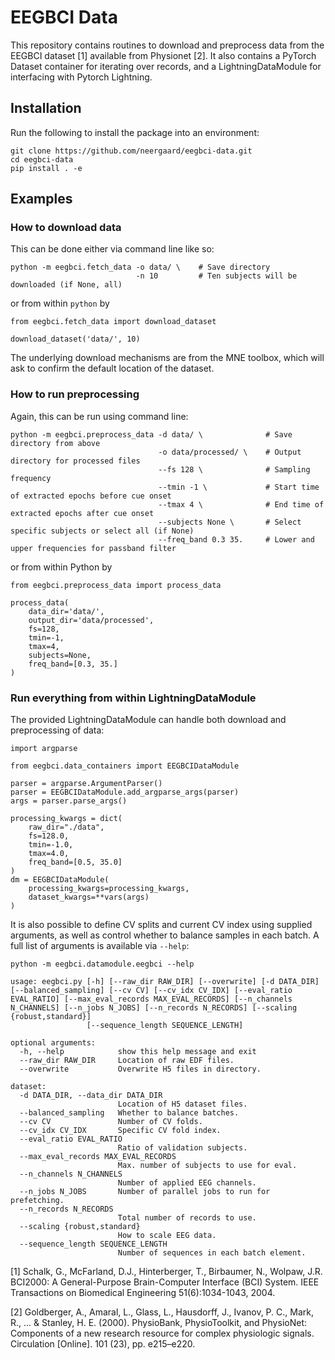 # EEGBCI Data

This repository contains routines to download and preprocess data from the EEGBCI dataset [1] available from Physionet [2].
It also contains a PyTorch Dataset container for iterating over records, and a LightningDataModule for interfacing with Pytorch Lightning.

## Installation

Run the following to install the package into an environment:

```
git clone https://github.com/neergaard/eegbci-data.git
cd eegbci-data
pip install . -e
```

## Examples

### How to download data

This can be done either via command line like so:

```
python -m eegbci.fetch_data -o data/ \    # Save directory
                            -n 10         # Ten subjects will be downloaded (if None, all)
```

or from within `python` by

```
from eegbci.fetch_data import download_dataset

download_dataset('data/', 10)
```

The underlying download mechanisms are from the MNE toolbox, which will ask to confirm the default location of the dataset.

### How to run preprocessing

Again, this can be run using command line:

```
python -m eegbci.preprocess_data -d data/ \              # Save directory from above
                                 -o data/processed/ \    # Output directory for processed files
                                 --fs 128 \              # Sampling frequency
                                 --tmin -1 \             # Start time of extracted epochs before cue onset
                                 --tmax 4 \              # End time of extracted epochs after cue onset
                                 --subjects None \       # Select specific subjects or select all (if None)
                                 --freq_band 0.3 35.     # Lower and upper frequencies for passband filter
```

or from within Python by

```
from eegbci.preprocess_data import process_data

process_data(
    data_dir='data/',
    output_dir='data/processed',
    fs=128,
    tmin=-1,
    tmax=4,
    subjects=None,
    freq_band=[0.3, 35.]
)
```

### Run everything from within LightningDataModule

The provided LightningDataModule can handle both download and preprocessing of data:

```
import argparse

from eegbci.data_containers import EEGBCIDataModule

parser = argparse.ArgumentParser()
parser = EEGBCIDataModule.add_argparse_args(parser)
args = parser.parse_args()

processing_kwargs = dict(
    raw_dir="./data",
    fs=128.0,
    tmin=-1.0,
    tmax=4.0,
    freq_band=[0.5, 35.0]
)
dm = EEGBCIDataModule(
    processing_kwargs=processing_kwargs,
    dataset_kwargs=**vars(args)
)
```

It is also possible to define CV splits and current CV index using supplied arguments, as well as control whether to balance samples in each batch.
A full list of arguments is available via `--help`:

```
python -m eegbci.datamodule.eegbci --help

usage: eegbci.py [-h] [--raw_dir RAW_DIR] [--overwrite] [-d DATA_DIR] [--balanced_sampling] [--cv CV] [--cv_idx CV_IDX] [--eval_ratio EVAL_RATIO] [--max_eval_records MAX_EVAL_RECORDS] [--n_channels N_CHANNELS] [--n_jobs N_JOBS] [--n_records N_RECORDS] [--scaling {robust,standard}]
                 [--sequence_length SEQUENCE_LENGTH]

optional arguments:
  -h, --help            show this help message and exit
  --raw_dir RAW_DIR     Location of raw EDF files.
  --overwrite           Overwrite H5 files in directory.

dataset:
  -d DATA_DIR, --data_dir DATA_DIR
                        Location of H5 dataset files.
  --balanced_sampling   Whether to balance batches.
  --cv CV               Number of CV folds.
  --cv_idx CV_IDX       Specific CV fold index.
  --eval_ratio EVAL_RATIO
                        Ratio of validation subjects.
  --max_eval_records MAX_EVAL_RECORDS
                        Max. number of subjects to use for eval.
  --n_channels N_CHANNELS
                        Number of applied EEG channels.
  --n_jobs N_JOBS       Number of parallel jobs to run for prefetching.
  --n_records N_RECORDS
                        Total number of records to use.
  --scaling {robust,standard}
                        How to scale EEG data.
  --sequence_length SEQUENCE_LENGTH
                        Number of sequences in each batch element.
```

[1] Schalk, G., McFarland, D.J., Hinterberger, T., Birbaumer, N., Wolpaw, J.R. BCI2000: A General-Purpose Brain-Computer Interface (BCI) System. IEEE Transactions on Biomedical Engineering 51(6):1034-1043, 2004.

[2] Goldberger, A., Amaral, L., Glass, L., Hausdorff, J., Ivanov, P. C., Mark, R., ... & Stanley, H. E. (2000). PhysioBank, PhysioToolkit, and PhysioNet: Components of a new research resource for complex physiologic signals. Circulation [Online]. 101 (23), pp. e215–e220.
